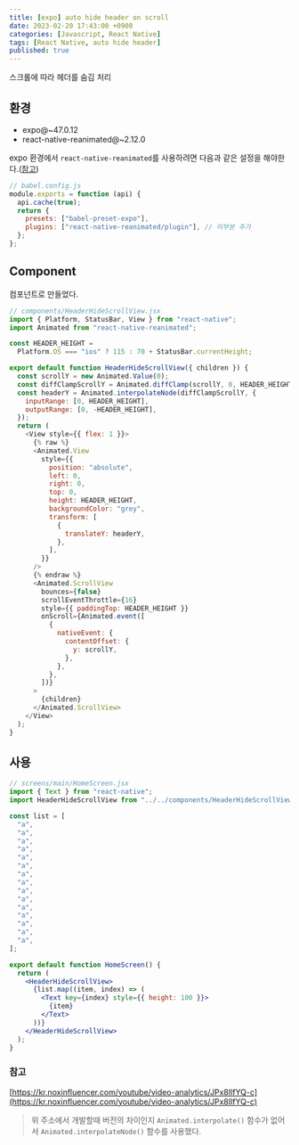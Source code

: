```yaml
---
title: [expo] auto hide header on scroll
date: 2023-02-20 17:43:00 +0900
categories: [Javascript, React Native]
tags: [React Native, auto hide header]
published: true
---
```


스크롤에 따라 헤더를 숨김 처리

## 환경

- expo@~47.0.12
- react-native-reanimated@~2.12.0

expo 환경에서 `react-native-reanimated`를 사용하려면 다음과 같은 설정을 해야한다.([참고](https://docs.expo.dev/versions/latest/sdk/reanimated/))

```javascript
// babel.config.js
module.exports = function (api) {
  api.cache(true);
  return {
    presets: ["babel-preset-expo"],
    plugins: ["react-native-reanimated/plugin"], // 이부분 추가
  };
};
```

## Component

컴포넌트로 만들었다.

```javascript
// components/HeaderHideScrollView.jsx
import { Platform, StatusBar, View } from "react-native";
import Animated from "react-native-reanimated";

const HEADER_HEIGHT =
  Platform.OS === "ios" ? 115 : 70 + StatusBar.currentHeight;

export default function HeaderHideScrollView({ children }) {
  const scrollY = new Animated.Value(0);
  const diffClampScrollY = Animated.diffClamp(scrollY, 0, HEADER_HEIGHT);
  const headerY = Animated.interpolateNode(diffClampScrollY, {
    inputRange: [0, HEADER_HEIGHT],
    outputRange: [0, -HEADER_HEIGHT],
  });
  return (
    <View style={{ flex: 1 }}>
      {% raw %}
      <Animated.View
        style={{
          position: "absolute",
          left: 0,
          right: 0,
          top: 0,
          height: HEADER_HEIGHT,
          backgroundColor: "grey",
          transform: [
            {
              translateY: headerY,
            },
          ],
        }}
      />
      {% endraw %}
      <Animated.ScrollView
        bounces={false}
        scrollEventThrottle={16}
        style={{ paddingTop: HEADER_HEIGHT }}
        onScroll={Animated.event([
          {
            nativeEvent: {
              contentOffset: {
                y: scrollY,
              },
            },
          },
        ])}
      >
        {children}
      </Animated.ScrollView>
    </View>
  );
}
```

## 사용

```jsx
// screens/main/HomeScreen.jsx
import { Text } from "react-native";
import HeaderHideScrollView from "../../components/HeaderHideScrollView";

const list = [
  "a",
  "a",
  "a",
  "a",
  "a",
  "a",
  "a",
  "a",
  "a",
  "a",
  "a",
  "a",
  "a",
  "a",
  "a",
];

export default function HomeScreen() {
  return (
    <HeaderHideScrollView>
      {list.map((item, index) => (
        <Text key={index} style={{ height: 100 }}>
          {item}
        </Text>
      ))}
    </HeaderHideScrollView>
  );
}
```

### 참고

[https://kr.noxinfluencer.com/youtube/video-analytics/JPx8IlfYQ-c](https://kr.noxinfluencer.com/youtube/video-analytics/JPx8IlfYQ-c)

> 위 주소에서 개발할때 버전의 차이인지 `Animated.interpolate()` 함수가 없어서 `Animated.interpolateNode()` 함수를 사용했다.
